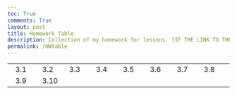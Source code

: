 ```yaml
---
toc: True
comments: True
layout: post
title: Homework Table
description: Collection of my homework for lessons. [IF THE LINK TO THE COMPILER DOESN'T WORK, PLEASE OPEN IN NEW WINDOW OR DIFFERENT BROWSER]
permalink: /HWtable
---
```



<html lang="en">
<head>
    <meta charset="UTF-8">
    <meta name="viewport" content="width=device-width, initial-scale=1.0">
    <style>
        .dropdown {
            position: relative;
            display: inline-block;
            margin: 0 10px;
        }
        .dropdown-content {
            display: none;
            position: absolute;
            background-color: #f9f9f9;
            min-width: 160px;
            box-shadow: 0px 8px 16px 0px rgba(0,0,0,0.2);
            z-index: 1;
        }
        .dropdown:hover .dropdown-content {
            display: block;
        }
        .dropdown-content a {
            color: black;
            padding: 12px 16px;
            text-decoration: none;
            display: block;
        }
        .dropdown-content a:hover {
            background-color: #f1f1f1;
        }
    </style>
</head>
<body>

<table cellpadding="10">
    <tr>
        <td class="dropdown">
            <a>3.1</a>
            <div class="dropdown-content">
                <a href="{{site.baseurl}}/Python_Hacks_3_1">Python Hacks</a>
                <a href="{{site.baseurl}}/Javascript_Hacks_3_1">Javascript Hacks</a>
            </div>
        </td>
        <td class="dropdown">
            <a>3.2</a>
            <div class="dropdown-content">
                <a href="#">Python Hacks</a>
                <a href="#">Javascript Hacks</a>
            </div>
        </td>
        <td class="dropdown">
            <a>3.3</a>
            <div class="dropdown-content">
                <a href="{{site.baseurl}}/Python_Hacks_3_3">Python Hacks</a>
                <a href="{{site.baseurl}}/Javascript_Hacks_3_3">Javascript Hacks</a>
            </div>
        </td>
        <td class="dropdown">
            <a>3.4</a>
            <div class="dropdown-content">
                <a href="{{site.baseurl}}/Hacks_3_4">Hacks</a>
            </div>
        </td>
        <td class="dropdown">
            <a>3.5</a>
            <div class="dropdown-content">
                <a href="{{site.baseurl}}/Python_Hacks_3_5">Python Hacks</a>
                <a href="{{site.baseurl}}/Javascript_Hacks_3_5">Javascript Hacks</a>
            </div>
        </td>
        <td class="dropdown">
            <a>3.6</a>
            <div class="dropdown-content">
                <a href="{{site.baseurl}}/Python_Hacks_3_6">Python Hacks</a>
                <a href="{{site.baseurl}}/Javascript_Hacks_3_6">Javascript Hacks</a>
            </div>
        </td>
        <td class="dropdown">
            <a>3.7</a>
            <div class="dropdown-content">
                <a href="{{site.baseurl}}/Python_Hacks_3_7">Python Hacks</a>
                <a href="{{site.baseurl}}/Javascript_Hacks_3_7">Javascript Hacks</a>
            </div>
        </td>
        <td class="dropdown">
            <a>3.8</a>
            <div class="dropdown-content">
                <a href="#">Python Hacks</a>
                <a href="#">Javascript Hacks</a>
            </div>
        </td>
        <td class="dropdown">
            <a>3.9</a>
            <div class="dropdown-content">
                <a href="#">Python Hacks</a>
                <a href="#">Javascript Hacks</a>
            </div>
        </td>
        <td class="dropdown">
            <a>3.10</a>
            <div class="dropdown-content">
                <a href="#">Python Hacks</a>
                <a href="#">Javascript Hacks</a>
            </div>
        </td>
    </tr>
</table>

</body>
</html>

 






<script src="https://utteranc.es/client.js"
        repo="nighthawkcoders/zafeer_2025"
        issue-term="title"
        label="blogpost-comment"
        theme="github-light"
        crossorigin="anonymous"
        async>
</script>
